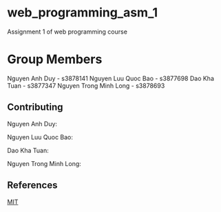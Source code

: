 # web_programming_asm_1
Assignment 1 of web programming course 

# Group Members

Nguyen Anh Duy - s3878141
Nguyen Luu Quoc Bao - s3877698
Dao Kha Tuan - s3877347
Nguyen Trong Minh Long - s3878693

## Contributing

Nguyen Anh Duy:

Nguyen Luu Quoc Bao:

Dao Kha Tuan:

Nguyen Trong Minh Long:

## References
[MIT](https://choosealicense.com/licenses/mit/)
